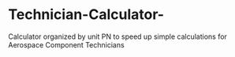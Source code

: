 # Technician-Calculator-
Calculator organized by unit PN to speed up simple calculations for Aerospace Component Technicians
